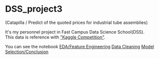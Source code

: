 # DSS_project3 
(Catapilla / Predict of the quoted prices for industrial tube assemblies)

It's my personnel project in Fast Campus Data Science School(DSS).  
This data is reference with ["Kaggle Competition"](https://www.kaggle.com/c/caterpillar-tube-pricing#evaluation).

You can see the notebook [EDA/Feature Engineering](http://nbviewer.jupyter.org/github/yongdusan/DSS_project3/blob/master/00.%20EDA_Caterpillar_Tube%20Pricing%20Predict.ipynb)
[Data Cleaning](http://nbviewer.jupyter.org/github/yongdusan/DSS_project3/blob/master/01.%20Preprocessing_Caterpillar_Tube%20Pricing%20Predict.ipynb) [Model Selection/Conclusion](http://nbviewer.jupyter.org/github/yongdusan/DSS_project3/blob/master/02.%20ModelSelection_Caterpillar_Tube%20Pricing%20Predict.ipynb)
